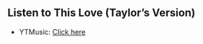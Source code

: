 ## Listen to This Love (Taylor’s Version)
- YTMusic: [Click here](https://music.youtube.com/watch?v=tbzSOILOAts)
